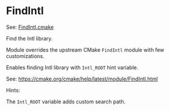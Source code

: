 # FindIntl

See: [FindIntl.cmake](https://github.com/petk/php-build-system/tree/master/cmake/cmake/modules/FindIntl.cmake)

Find the Intl library.

Module overrides the upstream CMake `FindIntl` module with few customizations.

Enables finding Intl library with `Intl_ROOT` hint variable.

See: https://cmake.org/cmake/help/latest/module/FindIntl.html

Hints:

The `Intl_ROOT` variable adds custom search path.
